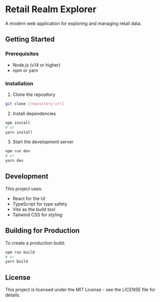 # Retail Realm Explorer

A modern web application for exploring and managing retail data.

## Getting Started

### Prerequisites

- Node.js (v14 or higher)
- npm or yarn

### Installation

1. Clone the repository
```bash
git clone [repository-url]
```

2. Install dependencies
```bash
npm install
# or
yarn install
```

3. Start the development server
```bash
npm run dev
# or
yarn dev
```

## Development

This project uses:
- React for the UI
- TypeScript for type safety
- Vite as the build tool
- Tailwind CSS for styling

## Building for Production

To create a production build:

```bash
npm run build
# or
yarn build
```

## License

This project is licensed under the MIT License - see the LICENSE file for details.
